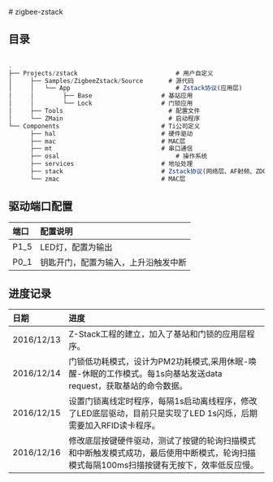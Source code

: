 ﻿﻿# zigbee-zstack

## 目录

```javascript

.
├── Projects/zstack          		          # 用户自定义
│     ├── Samples/ZigbeeZstack/Source	    # 源代码       
│     │   └── App				              # Zstack协议(应用层)
│     │        ├── Base			          # 基站应用	
│     │        └── Lock			          # 门锁应用 
│     ├── Tools				                # 配置文件
│     └── ZMain				                # 启动程序   
└── Components				              # Ti公司定义
      ├── hal             			      # 硬件驱动
      ├── mac          			          # MAC层
      ├── mt          			          # 串口通信
      ├── osal           			          # 操作系统
      ├── services            		      # 地址处理
      ├── stack               		      # Zstack协议(网络层、AF射频、ZDO等)
      └── zmac				              # MAC层
```


## 驱动端口配置


| 端口          |     配置说明 | 
| :--------     | :--------|
| P1_5          |  LED灯，配置为输出 |
| P0_1          |  钥匙开门，配置为输入，上升沿触发中断 |






## 进度记录

| 日期      |     进度 |
| :-------- | :--------|
| 2016/12/13    |  Z-Stack工程的建立，加入了基站和门锁的应用层程序。 |
| 2016/12/14    |  门锁低功耗模式，设计为PM2功耗模式,采用休眠-唤醒-休眠的工作模式。每1s向基站发送data request，获取基站的命令数据。 |
| 2016/12/15    |  设置门锁离线定时程序，每隔1s启动离线程序，修改了LED底层驱动，目前只是实现了LED 1s闪烁，后期需要加入RFID读卡程序。 |
| 2016/12/16    |  修改底层按键硬件驱动，测试了按键的轮询扫描模式和中断触发模式成功，最后使用中断模式，轮询扫描模式每隔100ms扫描按键有无按下，效率低反应慢。 |
